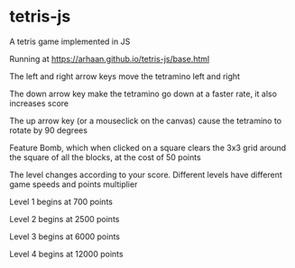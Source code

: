 # tetris-js
A tetris game implemented in JS

Running at https://arhaan.github.io/tetris-js/base.html

The left and right arrow keys move the tetramino left and right

The down arrow key make the tetramino go down at a faster rate, it also increases score

The up arrow key (or a mouseclick on the canvas) cause the tetramino to rotate by 90 degrees

Feature Bomb, which when clicked on a square clears the 3x3 grid around the square of all the blocks, at the cost of 50 points

 The level changes according to your score. Different levels have different game speeds and points multiplier

Level 1 begins at 700 points

Level 2 begins at 2500 points

Level 3 begins at 6000 points

Level 4 begins at 12000 points
